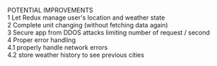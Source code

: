 POTENTIAL IMPROVEMENTS
</br>
1 Let Redux manage user's location and weather state
</br>
2 Complete unit changing (without fetching data again)
</br>
3 Secure app from DDOS attacks limiting number of request / second
</br>
4 Proper error handling
</br>
4.1 properly handle network errors
</br>
4.2 store weather history to see previous cities